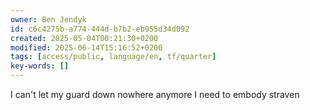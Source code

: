 ```yaml
---
owner: Ben Jendyk
id: c6c4275b-a774-444d-b7b2-eb955d34d092
created: 2025-05-04T00:21:30+0200
modified: 2025-06-14T15:16:52+0200
tags: [access/public, language/en, tf/quarter]
key-words: []
---
```


I can't let my guard down nowhere anymore
I need to embody straven